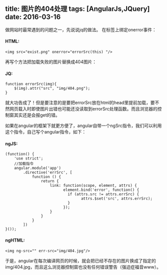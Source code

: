 title: 图片的404处理
tags: [AngularJs,JQuery]
date: 2016-03-16
---
做网站时最常遇到的问题之一，先说说jq的做法。
在标签上绑定onerror事件：
#### HTML:
	<img src="exist.png" onerror="errorSrc(this) "/> 

再写个方法把加载失败的图片替换成404图片：
#### JQ:
	function errorSrc(img){ 
	    $(img).attr("src", "img/404.png");
	}
就大功告成了！但是要注意的是要把errorSrc放在html的head里提前加载，要不然网页载入时即使图片出错也可能还没读取到errorSrc处理函数。而且浏览器的控制窗其实还是会报get的错。

如果在angular的框架下就更方便了，angular自带一个ngSrc指令，我们可以利用这个指令，自己写个angular指令，如下：
#### ngJS:
	(function() {
	    'use strict';
	    //加载指令
	    angular.module('app')
	        .directive('errSrc', [
	            function () {
	                return {
	                    link: function(scope, element, attrs) {
	                          element.bind('error', function() {
	                            if (attrs.src != attrs.errSrc) {
	                                  attrs.$set('src', attrs.errSrc);
	                            }
	                          });
	                    }
	                }
	            }
	        ])
	}());
#### ngHTML:
	<img ng-src="" err-src="img/404.jpg"/>
于是，angular在每次编译网页的时候，就会把已经不存在的图片换成了指定的img/404.jpg，而且这么浏览器控制窗也没有任何错误警告（强迫症福音www）。